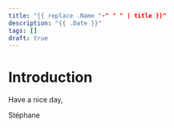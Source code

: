 ```yaml
---
title: "{{ replace .Name "-" " " | title }}"
description: "{{ .Date }}"
tags: []
draft: true
---
```


# Introduction

Have a nice day,

Stéphane

